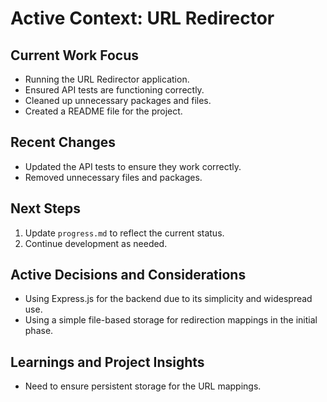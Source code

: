 # Active Context: URL Redirector

## Current Work Focus
- Running the URL Redirector application.
- Ensured API tests are functioning correctly.
- Cleaned up unnecessary packages and files.
- Created a README file for the project.

## Recent Changes
- Updated the API tests to ensure they work correctly.
- Removed unnecessary files and packages.

## Next Steps
1. Update `progress.md` to reflect the current status.
2. Continue development as needed.

## Active Decisions and Considerations
- Using Express.js for the backend due to its simplicity and widespread use.
- Using a simple file-based storage for redirection mappings in the initial phase.

## Learnings and Project Insights
- Need to ensure persistent storage for the URL mappings.
